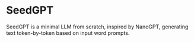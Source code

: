 # SeedGPT
SeedGPT is a minimal LLM from scratch, inspired by NanoGPT, generating text token-by-token based on input word prompts.
